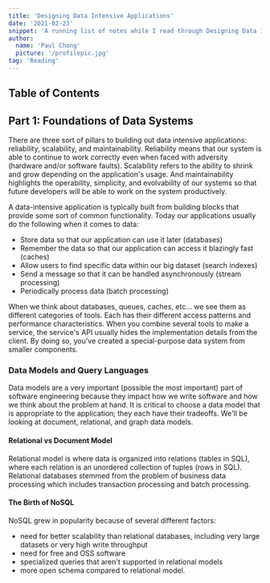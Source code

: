 ```yaml
---
title: 'Designing Data Intensive Applications'
date: '2021-02-23'
snippet: 'A running list of notes while I read through Designing Data Intensive Applications by Martin Kleppmann.'
author:
  name: 'Paul Chong'
  picture: '/profilepic.jpg'
tag: 'Reading'
---
```


## Table of Contents

## Part 1: Foundations of Data Systems

There are three sort of pillars to building out data intensive applications: reliability, scalability, and maintainability. Reliability means that our system is able to continue to work correctly even when faced with adversity (hardware and/or software faults). Scalability refers to the ability to shrink and grow depending on the application's usage. And maintainability highlights the operability, simplicity, and evolvability of our systems so that future developers will be able to work on the system productively.

A data-intensive application is typically built from building blocks that provide some sort of common functionality. Today our applications usually do the following when it comes to data:

- Store data so that our application can use it later (databases)
- Remember the data so that our application can access it blazingly fast (caches)
- Allow users to find specific data within our big dataset (search indexes)
- Send a message so that it can be handled asynchronously (stream processing)
- Periodically process data (batch processing)

When we think about databases, queues, caches, etc... we see them as different categories of tools. Each has their different access patterns and performance characteristics. When you combine several tools to make a service, the service's API usually hides the implementation details from the client. By doing so, you've created a special-purpose data system from smaller components.

### Data Models and Query Languages

Data models are a very important (possible the most important) part of software engineering because they impact how we write software and how we think about the problem at hand. It is critical to choose a data model that is appropriate to the application; they each have their tradeoffs. We'll be looking at document, relational, and graph data models.

#### Relational vs Document Model

Relational model is where data is organized into relations (tables in SQL), where each relation is an unordered collection of tuples (rows in SQL). Relational databases stemmed from the problem of business data processing which includes transaction processing and batch processing.

#### The Birth of NoSQL

NoSQL grew in popularity because of several different factors:

- need for better scalability than relational databases, including very large datasets or very high write throughput
- need for free and OSS software
- specialized queries that aren't supported in relational models
- more open schema compared to relational model.
